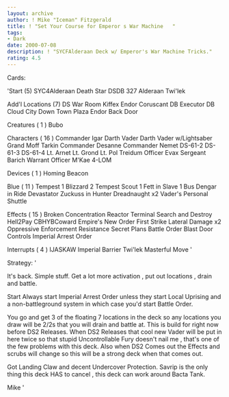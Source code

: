 ```yaml
---
layout: archive
author: ! Mike "Iceman" Fitzgerald
title: ! "Set Your Course for Emperor s War Machine   "
tags:
- Dark
date: 2000-07-08
description: ! "SYCFAlderaan Deck w/ Emperor's War Machine Tricks."
rating: 4.5
---
```

Cards: 

'Start  (5)
SYC4Alderaan
Death Star
DSDB 327
Alderaan
Twi'lek

Add'l Locations  (7)
DS War Room
Kiffex
Endor
Coruscant  DB
Executor  DB
Cloud City  Down Town Plaza
Endor  Back Door

Creatures  ( 1 )
Bubo

Characters  ( 16 )
Commander Igar
Darth Vader
Darth Vader w/Lightsaber
Grand Moff Tarkin
Commander Desanne
Commander Nemet
DS-61-2
DS-61-3
DS-61-4
Lt. Arnet
Lt. Grond
Lt. Pol Treidum
Officer Evax
Sergeant Barich
Warrant Officer M'Kae
4-LOM

Devices  ( 1 )
Homing Beacon

Blue  ( 11 )
Tempest 1
Blizzard 2
Tempest Scout 1
Fett in Slave 1
Bus
Dengar in Ride
Devastator
Zuckuss in Hunter
Dreadnaught x2
Vader's Personal Shuttle

Effects  ( 15 )
Broken Concentration
Reactor Terminal
Search and Destroy
Hell2Pay
CBHYBCoward
Empire's New Order
First Strike
Lateral Damage x2
Oppressive Enforcement
Resistance
Secret Plans
Battle Order
Blast Door Controls
Imperial Arrest Order

Interrupts  ( 4 )
IJASKAW
Imperial Barrier
Twi'lek
Masterful Move
'

Strategy: '

It's back. Simple stuff. Get a lot more activation , put out locations , drain and battle.

Start  Always start Imperial Arrest Order unless they start Local Uprising and a non-battleground system in which case you'd start Battle Order.

You go and get 3 of the floating 7 locations in the deck so any locations you draw will be 2/2s that you will drain and battle at. This is build for right now before DS2 Releases. When DS2 Releases that cool new Vader will be put in here twice so that stupid Uncontrollable Fury doesn't nail me , that's one of the few problems with this deck. Also when DS2 Comes out the Effects and scrubs will change so this will be a strong deck when that comes out.

Got Landing Claw and decent Undercover Protection.
Savrip is the only thing this deck HAS to cancel , this deck can work around Bacta Tank.

Mike '